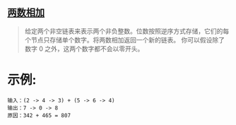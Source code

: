 ## [两数相加](https://leetcode-cn.com/problems/add-two-numbers/description/)

> 给定两个非空链表来表示两个非负整数。位数按照逆序方式存储，它们的每个节点只存储单个数字。将两数相加返回一个新的链表。
> 你可以假设除了数字 0 之外，这两个数字都不会以零开头。

示例:
===
```
输入：(2 -> 4 -> 3) + (5 -> 6 -> 4)
输出：7 -> 0 -> 8
原因：342 + 465 = 807
```
